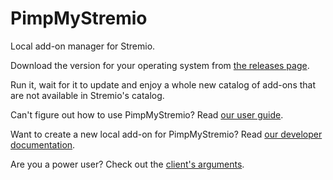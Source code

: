 # PimpMyStremio

Local add-on manager for Stremio.

Download the version for your operating system from [the releases page](https://github.com/sungshon/PimpMyStremio/releases).

Run it, wait for it to update and enjoy a whole new catalog of add-ons that are not available in Stremio's catalog.

Can't figure out how to use PimpMyStremio? Read [our user guide](./docs/user-guide.md).

Want to create a new local add-on for PimpMyStremio? Read [our developer documentation](./docs/README.md).

Are you a power user? Check out the [client's arguments](./docs/client-arguments.md).
